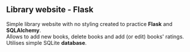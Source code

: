 ## Library website - Flask

Simple library website with no styling created to practice **Flask** and **SQLAlchemy**.  
Allows to add new books, delete books and add (or edit) books' ratings.  
Utilises simple SQLite **database**.
